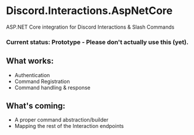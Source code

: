 # Discord.Interactions.AspNetCore

ASP.NET Core integration for Discord Interactions & Slash Commands

### Current status: Prototype - Please don't actually use this (yet).

## What works:

- Authentication
- Command Registration
- Command handling & response

## What's coming:

- A proper command abstraction/builder
- Mapping the rest of the Interaction endpoints

